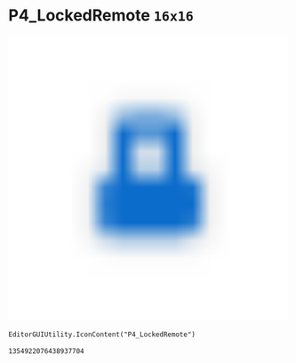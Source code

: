 # P4_LockedRemote `16x16`
<img src="/img/P4_LockedRemote.png" width=512 height=512>

``` CSharp
EditorGUIUtility.IconContent("P4_LockedRemote")
```
```
1354922076438937704
```
